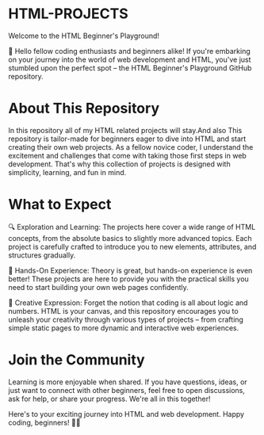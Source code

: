 # HTML-PROJECTS

Welcome to the HTML Beginner's Playground!

👋 Hello fellow coding enthusiasts and beginners alike! If you're embarking on your journey into the world of web development and HTML, you've just stumbled upon the perfect spot – the HTML Beginner's Playground GitHub repository.

# About This Repository

In this repository all of my HTML related projects will stay.And also This repository is tailor-made for beginners eager to dive into HTML and start creating their own web projects. As a fellow novice coder, I understand the excitement and challenges that come with taking those first steps in web development. That's why this collection of projects is designed with simplicity, learning, and fun in mind.

# What to Expect

🔍 Exploration and Learning: The projects here cover a wide range of HTML concepts, from the absolute basics to slightly more advanced topics. Each project is carefully crafted to introduce you to new elements, attributes, and structures gradually.

🚀 Hands-On Experience: Theory is great, but hands-on experience is even better! These projects are here to provide you with the practical skills you need to start building your own web pages confidently.

🌈 Creative Expression: Forget the notion that coding is all about logic and numbers. HTML is your canvas, and this repository encourages you to unleash your creativity through various types of projects – from crafting simple static pages to more dynamic and interactive web experiences.

# Join the Community
Learning is more enjoyable when shared. If you have questions, ideas, or just want to connect with other beginners, feel free to open discussions, ask for help, or share your progress. We're all in this together!

Here's to your exciting journey into HTML and web development. Happy coding, beginners! 🚀🌐
